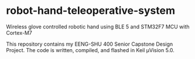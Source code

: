 # robot-hand-teleoperative-system

Wireless glove controlled robotic hand using BLE 5 and STM32F7 MCU with Cortex-M7

This repository contains my EENG-SHU 400 Senior Capstone Design Project. The code is written, compiled, and flashed in Keil µVision 5.0.

